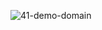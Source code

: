 ![41-demo-domain](https://github.com/scidsg/project-info/assets/28545431/4a847312-0b24-4a8b-95d2-5c57ae83c172)
